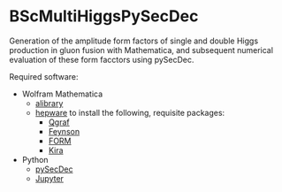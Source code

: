 # BScMultiHiggsPySecDec
Generation of the amplitude form factors of single and double Higgs production in gluon fusion with Mathematica, and subsequent numerical evaluation of these form facctors using pySecDec.

Required software:
- Wolfram Mathematica
  * [alibrary](https://github.com/magv/alibrary)
  * [hepware](https://github.com/magv/hepware) to install the following, requisite packages:
    * [Qgraf](http://cfif.ist.utl.pt/~paulo/qgraf.html)
    * [Feynson](https://github.com/magv/feynson)
    * [FORM](https://github.com/vermaseren/form)
    * [Kira](https://gitlab.com/kira-pyred/kira)
- Python
  * [pySecDec](https://secdec.readthedocs.io/en/stable/)
  * [Jupyter](https://jupyter.org/)
